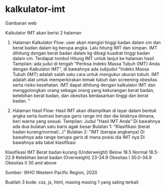 # kalkulator-imt

Gambaran web

Kalkulator IMT akan berisi 2 halaman
1) Halaman Kalkulator
   Flow: user akan mengisi tinggi badan dalam cm dan berat badan dalam kg berupa angka. Lalu hitung IMT dan simpan. IMT dihitung dengan berat badan dalam kg dibagi kuadrat tinggi badan dalam cm. Terdapat tombol Hitung IMT untuk lanjut ke halaman hasil.
   Tampilan: ada judul di tengah "Periksa Indeks Massa Tubuh (IMT) Anda dengan Kalkulator IMT", di bawahnya ada subjudul "Indeks Massa Tubuh (IMT) adalah salah satu cara untuk mengukur ukuran tubuh. IMT adalah alat untuk memperkirakan lemak tubuh dan screening obesitas serta risiko kesehatan. IMT dapat dihitung dengan kalkulator IMT dan menggolongkan orang sebagai orang yang kekurangan berat badan, kelebihan berat badan, dan obesitas berdasarkan tinggi dan berat badan. "

3) Halaman Hasil
  Flow: Hasil IMT akan ditampilkan di layar dalam bentuk angka serta ilustrasi berupa garis range imt dan dia letaknya dimana, beri warna yang sesuai. 
  Tampilan:
   Judul "Hasil IMT Anda"
   Di bawahnya ada dua bulatan satu baris agak besar
   Bulatan 1: "Klasifikasi (berat badan kurang/normal/...)"
   Bulatan 2: "IMT (berapa angkanya)
   Di bawahnya ada range berupa garis di mana posisi dia IMT nya
   Di bawahnya ada tabel klasifikasi


Klasifikasi	IMT
Berat badan kurang (Underweight)	Below 18.5
Normal	18.5-22.9
Kelebihan berat badan (Overweight)	23-24.9
Obesitas I	30.0-34.9
Obesitas II	30 and above

Sumber: WHO Western Pacific Region, 2020

Buatlah 3 kode: css, js, html, masing masing 1 yang saling terkait
